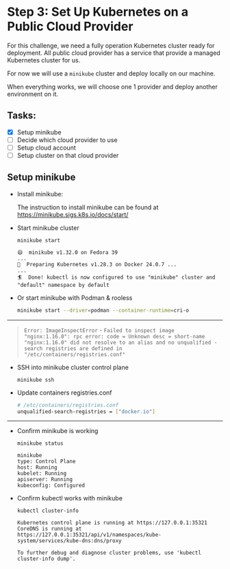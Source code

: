# Step 3: Set Up Kubernetes on a Public Cloud Provider

For this challenge, we need a fully operation Kubernetes cluster ready for deployment. All public cloud provider has a
service that provide a managed Kubernetes cluster for us.

For now we will use a `minikube` cluster and deploy locally on our machine.

When everything works, we will choose one 1 provider and deploy another environment on it.

## Tasks:

- [x] Setup minikube
- [ ] Decide which cloud provider to use
- [ ] Setup cloud account
- [ ] Setup cluster on that cloud provider

## Setup minikube

- Install minikube:

  The instruction to install minikube can be found at https://minikube.sigs.k8s.io/docs/start/

- Start minikube cluster

  ```shell
  minikube start
  ```
  ```
  😄  minikube v1.32.0 on Fedora 39
  ...
  🐳  Preparing Kubernetes v1.28.3 on Docker 24.0.7 ...
  ...
  🏄  Done! kubectl is now configured to use "minikube" cluster and "default" namespace by default
  ```
- Or start minikube with Podman & rooless

  ```bash
  minikube start --driver=podman --container-runtime=cri-o
  ```

---

> `Error: ImageInspectError` - `Failed to inspect image "nginx:1.16.0": rpc error: code = Unknown desc = short-name "nginx:1.16.0" did not resolve to an alias and no unqualified
-search registries are defined in "/etc/containers/registries.conf"`

- SSH into minikube cluster control plane

  ```shell
  minikube ssh
  ```

- Update containers registries.conf

  ```bash
  # /etc/containers/registries.conf
  unqualified-search-registries = ["docker.io"]
  ```

---

- Confirm minikube is working

    ```shell
    minikube status
    ```

    ```
    minikube
    type: Control Plane
    host: Running
    kubelet: Running
    apiserver: Running
    kubeconfig: Configured
    ```

- Confirm kubectl works with minikube

    ```shell
    kubectl cluster-info
    ```

    ```
    Kubernetes control plane is running at https://127.0.0.1:35321
    CoreDNS is running at https://127.0.0.1:35321/api/v1/namespaces/kube-system/services/kube-dns:dns/proxy
      
    To further debug and diagnose cluster problems, use 'kubectl cluster-info dump'.
    ```
